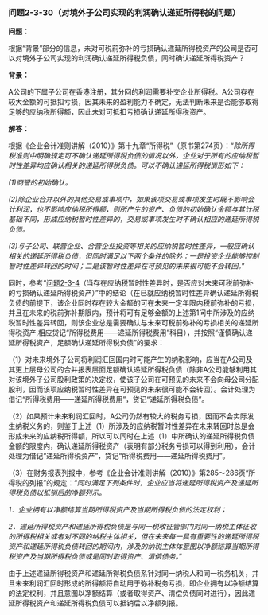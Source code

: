 ### 问题2-3-30（对境外子公司实现的利润确认递延所得税的问题）

**问题：**

根据“背景”部分的信息，未对可税前弥补的亏损确认递延所得税资产的公司是否可以对境外子公司实现的利润确认递延所得税负债，同时确认递延所得税资产？

**背景：**

A公司的下属子公司在香港注册，其分回的利润需要补交企业所得税。A公司存在较大金额的可抵扣亏损，因其未来的盈利能力不确定，无法判断未来是否能够取得足够的应纳税所得额，因此未对可抵扣亏损确认递延所得税资产。

**解答：**

根据《企业会计准则讲解（2010）》第十九章“所得税”（原书第274页）：“*除所得税准则中明确规定可不确认递延所得税负债的情况以外，企业对于所有的应纳税暂时性差异均应确认相关的递延所得税负债。可以不确认递延所得税情形如下：*

*(1)商誉的初始确认。*

*(2)除企业合并以外的其他交易或事项中，如果该项交易或事项发生时既不影响会计利润，也不影响应纳税所得额，则所产生的资产、负债的初始确认金额与其计税基础不同，形成应纳税暂时性差异的，交易或事项发生时不确认相应的递延所得税负债。*

*(3)与子公司、联营企业、合营企业投资等相关的应纳税暂时性差异，一般应确认相关的递延所得税负债，但同时满足以下两个条件的除外：一是投资企业能够控制暂时性差异转回的时间；二是该暂时性差异在可预见的未来很可能不会转回。*”

同时，参考“[问题2-3-4](#问题2-3-4当存在应纳税暂时性差异时是否应对未来可税前弥补的亏损确认递延所得税资产)（当存在应纳税暂时性差异时，是否应对未来可税前弥补的亏损确认递延所得税资产）”中的结论（在已就应纳税暂时性差异确认递延所得税负债的前提下，该企业同时存在较大金额的可在未来一定年限内税前弥补的亏损，并且在未来的税前弥补期限内，预计将可有足够金额的上述第1问中所涉及的应纳税暂时性差异转回，则该企业总是需要确认与未来可税前弥补的亏损相关的递延所得税资产,相应贷记“所得税费用——递延所得税费用”科目），并按照“谨慎确认递延所得税资产，足额确认递延所得税负债”的要求：

（1）对未来境外子公司将利润汇回国内时可能产生的纳税影响，应当在A公司及其更上层母公司的合并报表层面足额确认递延所得税负债（除非A公司能够利用其对该境外子公司股利政策的决定权，使该子公司在可预见的未来不会向母公司分配股利，因而该项应纳税暂时性差异在可预见的未来很可能不会转回）。会计处理为借记“所得税费用——递延所得税费用”，贷记“递延所得税负债”。

（2）如果预计未来利润汇回时，A公司仍然有较大的税务亏损，因而不会实际发生纳税义务的，则鉴于上述（1）所涉及的应纳税暂时性差异在未来转回时总是会形成未来的应纳税所得额，所以可以同时在上述（1）中所确认的递延所得税负债金额的限度内，确认递延所得税资产（表明有部分税务亏损可以得到利用），会计处理为借记“递延所得税资产”，贷记“所得税费用——递延所得税费用”。

（3）在财务报表列报中，参考《企业会计准则讲解（2010）》第285～286页“所得税的列报”的规定：“*同时满足下列条件时，企业应当将递延所得税资产及递延所得税负债以抵销后的净额列示。*

*1．企业拥有以净额结算当期所得税资产及当期所得税负债的法定权利；*

*2．递延所得税资产和递延所得税负债是与同一税收征管部门对同一纳税主体征收的所得税相关或者对不同的纳税主体相关，但在未来每一具有重要性的递延所得税资产和递延所得税负债转回的期间内，涉及的纳税主体体意图以净额结算当期所得税资产及当期所得税负债或是同时取得资产、清偿债务。*”

由于上述递延所得税资产和递延所得税负债系针对同一纳税人和同一税务机关，并且未来利润汇回时形成的所得额将自动用于弥补税务亏损，即企业拥有以净额结算的法定权利，并且意图以净额结算（或者取得资产、清偿负债同时进行），因此递延所得税资产和递延所得税负债可以抵销后以净额列报。